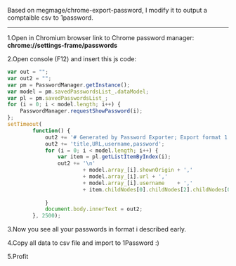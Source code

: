 Based on megmage/chrome-export-password, I modify it to output a comptaible csv to 1password.

--------


1.Open in Chromium browser link to Chrome password manager: **chrome://settings-frame/passwords**

2.Open console (F12) and insert this js code:
```javascript
var out = "";
var out2 = "";
var pm = PasswordManager.getInstance();
var model = pm.savedPasswordsList_.dataModel;
var pl = pm.savedPasswordsList_;
for (i = 0; i < model.length; i++) {
    PasswordManager.requestShowPassword(i);
};
setTimeout(
        function() {
            out2 += '# Generated by Password Exporter; Export format 1.1; Encrypted: false\n';
            out2 += 'title,URL,username,password';
            for (i = 0; i < model.length; i++) {
                var item = pl.getListItemByIndex(i);
                out2 += '\n'
                        + model.array_[i].shownOrigin + ',' 
                        + model.array_[i].url + ','
                        + model.array_[i].username    + ','
                        + item.childNodes[0].childNodes[2].childNodes[0].value.replace(/"/g, '');
       
            }
            document.body.innerText = out2;
        }, 2500);
```

3.Now you see all your passwords in format i described early.

4.Copy all data to csv file and import to 1Password :)

5.Profit

